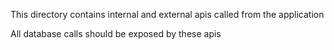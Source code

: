 This directory contains internal and external apis called from the application

All database calls should be exposed by these apis
